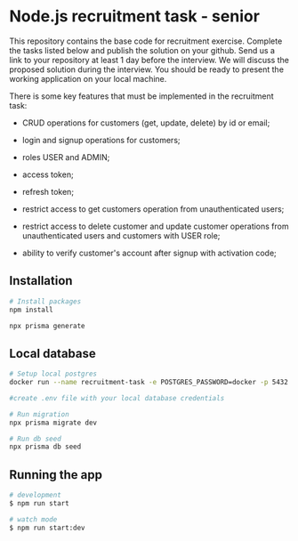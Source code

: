 # Node.js recruitment task - senior

This repository contains the base code for recruitment exercise. Complete the tasks listed below and publish the solution on your github. Send us a link to your repository at least 1 day before the interview. 
We will discuss the proposed solution during the interview. You should be ready to present the working application on your local machine.

There is some key features that must be implemented in the recruitment task:

- CRUD operations for customers (get, update, delete) by id or email;

- login and signup operations for customers;

- roles USER and ADMIN;

- access token;

- refresh token;

- restrict access to get customers operation from unauthenticated users;

- restrict access to delete customer and update customer operations from unauthenticated users and customers with USER role;

- ability to verify customer's account after signup with activation code;

## Installation

```bash
# Install packages
npm install

npx prisma generate
```

## Local database

```bash
# Setup local postgres
docker run --name recruitment-task -e POSTGRES_PASSWORD=docker -p 5432:5432 -d postgres:11.16

#create .env file with your local database credentials

# Run migration
npx prisma migrate dev

# Run db seed
npx prisma db seed
```

## Running the app

```bash
# development
$ npm run start

# watch mode
$ npm run start:dev

```

